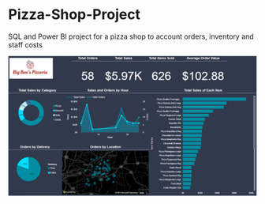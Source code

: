 # Pizza-Shop-Project
SQL and Power BI project for a pizza shop to account orders, inventory and staff costs

![alt text](./Images/orders_dasboard.PNG)
